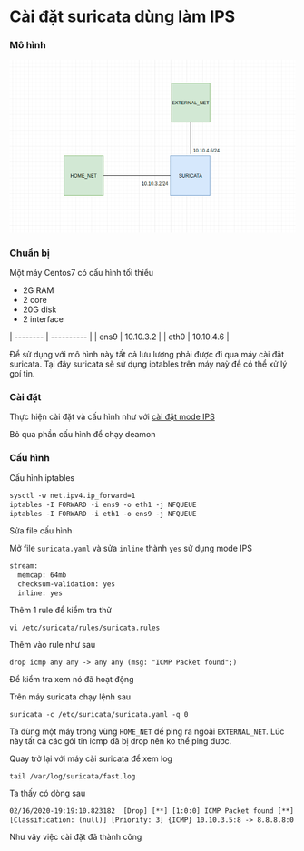 # Cài đặt suricata dùng làm IPS

### Mô hình 

![](../images/cai_dat/01.png)

### Chuẩn bị

Một máy Centos7 có cấu hình tối thiểu
* 2G RAM
* 2 core
* 20G disk
* 2 interface

| -------- | ---------- |
| ens9 | 10.10.3.2 |
| eth0 | 10.10.4.6 |

Để sử dụng với mô hình này tất cả lưu lượng phải được đi qua máy cài đặt suricata. Tại đây suricata sẽ sử dụng iptables trên máy naỳ để có thể xử lý goí tin.

### Cài đặt

Thực hiện cài đặt và cấu hình như với [cài đặt mode IPS](/docs/cai-dat-ids.md)

Bỏ qua phần cấu hình để chạy deamon

### Cấu hình

Cấu hình iptables

```
sysctl -w net.ipv4.ip_forward=1
iptables -I FORWARD -i ens9 -o eth1 -j NFQUEUE
iptables -I FORWARD -i eth1 -o ens9 -j NFQUEUE
```

Sửa file cấu hình

Mở file `suricata.yaml` và sửa `inline` thành `yes` sử dụng mode IPS

```
stream:
  memcap: 64mb
  checksum-validation: yes      
  inline: yes               
```

Thêm 1 rule để kiểm tra thử 

```
vi /etc/suricata/rules/suricata.rules
```

Thêm vào rule như sau 

```
drop icmp any any -> any any (msg: "ICMP Packet found";)
```

Để kiểm tra xem nó đã hoạt động

Trên máy suricata chạy lệnh sau

```
suricata -c /etc/suricata/suricata.yaml -q 0
```

Ta dùng một máy trong vùng `HOME_NET` để ping ra ngoài `EXTERNAL_NET`. Lúc này tất cả các gói tin icmp đã bị drop nên ko thể ping đươc.

Quay trở lại với máy cài suricata để xem log

```
tail /var/log/suricata/fast.log
```

Ta thấy có dòng sau

```
02/16/2020-19:19:10.823182  [Drop] [**] [1:0:0] ICMP Packet found [**] [Classification: (null)] [Priority: 3] {ICMP} 10.10.3.5:8 -> 8.8.8.8:0
```

Như vây việc cài đặt đã thành công